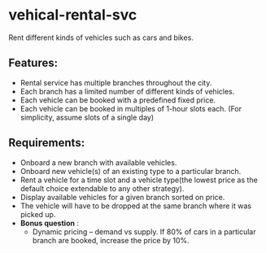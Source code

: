 # vehical-rental-svc

Rent different kinds of vehicles such as cars and bikes.

## Features:
 - Rental service has multiple branches throughout the city. 
 - Each branch has a limited number of different kinds of vehicles. 
 - Each vehicle can be booked with a predefined fixed price. 
 - Each vehicle can be booked in multiples of 1-hour slots each. (For simplicity, assume slots of a single day)

## Requirements:
 - Onboard a new branch with available vehicles. 
 - Onboard new vehicle(s) of an existing type to a particular branch. 
 - Rent a vehicle for a time slot and a vehicle type(the lowest price as the default choice extendable to any other strategy). 
 - Display available vehicles for a given branch sorted on price. 
 - The vehicle will have to be dropped at the same branch where it was picked up. 
 - **Bonus question** : 
   - Dynamic pricing – demand vs supply. If 80% of cars in a particular branch are booked, increase the price by 10%.
